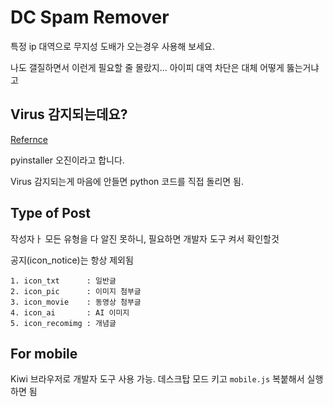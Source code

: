 # DC Spam Remover

특정 ip 대역으로 무지성 도배가 오는경우 사용해 보세요.

나도 갤질하면서 이런게 필요할 줄 몰랐지...
아이피 대역 차단은 대체 어떻게 뚫는거냐고


## Virus 감지되는데요?
[Refernce](https://nitratine.net/blog/post/issues-when-using-auto-py-to-exe/#my-antivirus-detected-the-exe-as-a-virus)

pyinstaller 오진이라고 합니다.

Virus 감지되는게 마음에 안들면 python 코드를 직접 돌리면 됨.


## Type of Post
작성자ㅏ 모든 유형을 다 알진 못하니, 필요하면 개발자 도구 켜서 확인할것

공지(icon_notice)는 항상 제외됨
```
1. icon_txt      : 일반글
2. icon_pic      : 이미지 첨부글
3. icon_movie    : 동영상 첨부글
4. icon_ai       : AI 이미지
5. icon_recomimg : 개념글
```


## For mobile
Kiwi 브라우저로 개발자 도구 사용 가능. 데스크탑 모드 키고 `mobile.js` 복붙해서 실행하면 됨